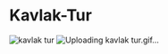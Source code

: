 # Kavlak-Tur
![kavlak tur](https://github.com/user-attachments/assets/1d413a9d-61bb-47e7-9779-6eab3a8e2c35)
![Uploading kavlak tur.gif…]()
